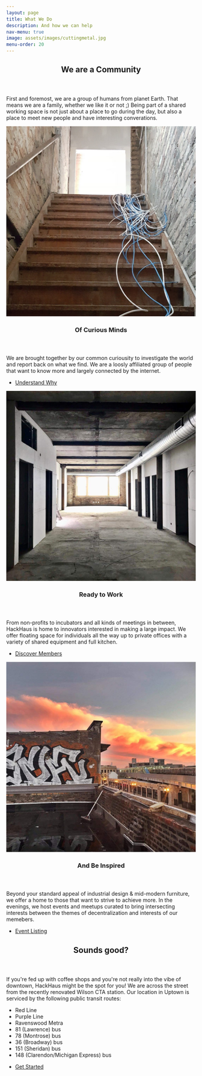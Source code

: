 ```yaml
---
layout: page
title: What We Do
description: And how we can help
nav-menu: true
image: assets/images/cuttingmetal.jpg
menu-order: 20
---
```


<!-- Main -->
<div id="main" class="alt">


<!-- One -->
<section id="one">
    <div class="inner">
        <header class="major">
            <h2>We are a Community</h2>
        </header>
        <p>First and foremost, we are a group of humans from planet Earth. That means we are a family, whether we like it or not ;) Being part of a shared working space is not just about a place to go during the day, but also a place to meet new people and have interesting converations.</p>
    </div>
</section>

<!-- Two -->
<section id="two" class="spotlights">
    <section>
        <a href="why.html" class="image">
            <img src="assets/images/wires_stairs.jpg" alt="" data-position="center center" />
        </a>
        <div class="content">
            <div class="inner">
                <header class="major">
                    <h3>Of Curious Minds</h3>
                </header>
                <p>We are brought together by our common curiousity to investigate the world and report back on what we find. We are a loosly affiliated group of people that want to know more and largely connected by the internet.</p>
                <ul class="actions">
                    <li><a href="/why.html" class="button">Understand Why</a></li>
                </ul>
            </div>
        </div>
    </section>
    <section>
        <a href="members.html" class="image">
            <img src="assets/images/FL2_hallway.jpg" alt="" data-position="top center" />
        </a>
        <div class="content">
            <div class="inner">
                <header class="major">
                    <h3>Ready to Work</h3>
                </header>
                <p>From non-profits to incubators and all kinds of meetings in between, HackHaus is home to innovators interested in making a large impact. We offer floating space for individuals all the way up to private offices with a variety of shared equipment and full kitchen.</p>
                <ul class="actions">
                    <li><a href="members.html" class="button">Discover Members</a></li>
                </ul>
            </div>
        </div>
    </section>
    <section>
        <a href="events.html" class="image">
            <img src="assets/images/uptown_sunset.jpg" alt="" data-position="25% 25%" />
        </a>
        <div class="content">
            <div class="inner">
                <header class="major">
                    <h3>And Be Inspired</h3>
                </header>
                <p>Beyond your standard appeal of industrial design & mid-modern furniture, we offer a home to those that want to strive to achieve more. In the evenings, we host events and meetups curated to bring intersecting interests between the themes of decentralization and interests of our memebers. </p>
                <ul class="actions">
                    <li><a href="events.html" class="button">Event Listing</a></li>
                </ul>
            </div>
        </div>
    </section>
</section>

<!-- Three -->
<section id="three">
    <div class="inner">
        <header class="major">
            <h2>Sounds good?</h2>
        </header>
        <p>If you're fed up with coffee shops and you're not really into the vibe of downtown, HackHaus might be the spot for you! We are across the street from the recently renovated Wilson CTA station. Our location in Uptown is serviced by the following public transit routes:
            <ul>
                <li>Red Line</li>
                <li>Purple Line </li>
                <li>Ravenswood Metra</li>
                <li>81 (Lawrence) bus</li>
                <li>78 (Montrose) bus</li>
                <li>36 (Broadway) bus</li>
                <li>151 (Sheridan) bus</li>
                <li>148 (Clarendon/Michigan Express) bus</li>
            </ul>
        </p>
        <ul class="actions">
            <li><a href="how.html" class="button next">Get Started</a></li>
        </ul>
    </div>
</section>

</div>
